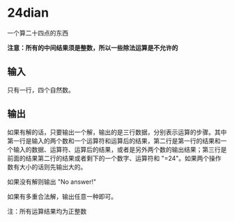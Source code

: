 # 24dian
一个算二十四点的东西

**注意：所有的中间结果须是整数，所以一些除法运算是不允许的**
## 输入
只有一行，四个自然数。
## 输出
如果有解的话，只要输出一个解，输出的是三行数据，分别表示运算的步骤。其中第一行是输入的两个数和一个运算符和运算后的结果，第二行是第一行的结果和一个输入的数据、运算符、运算后的结果，或者是另外两个数的输出结果；第三行是前面的结果第二行的结果或者剩下的一个数字、运算符和 "=24"。如果两个操作数有大小的话则先输出大的。

如果没有解则输出 "No answer!"

如果有多重合法解，输出任意一种即可。

注：所有运算结果均为正整数
